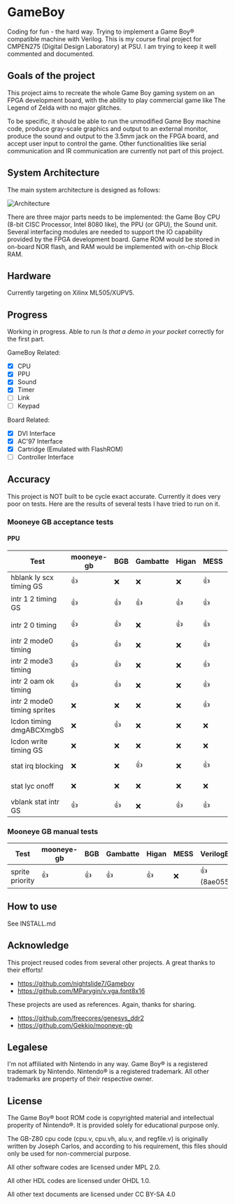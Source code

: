 GameBoy
=======

Coding for fun - the hard way. Trying to implement a Game Boy® compatible machine with Verilog. This is my course final project for CMPEN275 (Digital Design Laboratory) at PSU. I am trying to keep it well commented and documented.

## Goals of the project

This project aims to recreate the whole Game Boy gaming system on an FPGA development board, with the ability to play commercial game like The Legend of Zelda with no major glitches.

To be specific, it should be able to run the unmodified Game Boy machine code, produce gray-scale graphics and output to an external monitor, produce the sound and output to the 3.5mm jack on the FPGA board, and accept user input to control the game. Other functionalities like serial communication and IR communication are currently not part of this project.

## System Architecture

The main system architecture is designed as follows:

![Architecture](https://cdn.hackaday.io/images/6958041523363605244.jpg)

There are three major parts needs to be implemented: the Game Boy CPU (8-bit CISC Processor, Intel 8080 like), the PPU (or GPU), the Sound unit. Several interfacing modules are needed to support the IO capability provided by the FPGA development board. Game ROM would be stored in on-board NOR flash, and RAM would be implemented with on-chip Block RAM.

## Hardware

Currently targeting on Xilinx ML505/XUPV5. 

## Progress

Working in progress. Able to run *Is that a demo in your pocket* correctly for the first part.

GameBoy Related:
 - [x] CPU
 - [x] PPU
 - [x] Sound
 - [x] Timer
 - [ ] Link
 - [ ] Keypad

Board Related:
 - [x] DVI Interface
 - [x] AC'97 Interface
 - [x] Cartridge (Emulated with FlashROM)
 - [ ] Controller Interface

## Accuracy

This project is NOT built to be cycle exact accurate. Currently it does very poor on tests. Here are the results of several tests I have tried to run on it.

### Mooneye GB acceptance tests

#### PPU

| Test                        | mooneye-gb | BGB  | Gambatte | Higan | MESS | VerilogBoy     |
| --------------------------- | ---------- | ---- | -------- | ------| ---- |----------------|
| hblank ly scx timing GS     | :+1:       | :x:  | :x:      | :x:   | :+1: | :x:  (8ae055f) |
| intr 1 2 timing GS          | :+1:       | :+1: | :+1:     | :+1:  | :+1: | :+1: (8ae055f) |
| intr 2 0 timing             | :+1:       | :+1: | :x:      | :+1:  | :+1: | :x:  (8ae055f) |
| intr 2 mode0 timing         | :+1:       | :+1: | :x:      | :x:   | :+1: | :x:  (8ae055f) |
| intr 2 mode3 timing         | :+1:       | :+1: | :x:      | :x:   | :+1: | :x:  (8ae055f) |
| intr 2 oam ok timing        | :+1:       | :+1: | :x:      | :x:   | :+1: | :x:  (8ae055f) |
| intr 2 mode0 timing sprites | :x:        | :x:  | :x:      | :x:   | :+1: | :x:  (8ae055f) |
| lcdon timing dmgABCXmgbS    | :x:        | :+1: | :x:      | :x:   | :x:  | :x:  (8ae055f) |
| lcdon write timing GS       | :x:        | :x:  | :x:      | :x:   | :x:  | :x:  (8ae055f) |
| stat irq blocking           | :x:        | :x:  | :+1:     | :x:   | :+1: | :x:  (8ae055f) |
| stat lyc onoff              | :x:        | :x:  | :x:      | :x:   | :x:  | :x:  (8ae055f) |
| vblank stat intr GS         | :+1:       | :+1: | :x:      | :+1:  | :+1: | :x:  (8ae055f) |


### Mooneye GB manual tests

| Test            | mooneye-gb | BGB  | Gambatte | Higan | MESS | VerilogBoy     |
| --------------- | ---------- | ---- | -------- | ----- | ---- |----------------|
| sprite priority | :+1:       | :+1: | :+1:     | :+1:  | :x:  | :+1: (8ae055f) |

## How to use

See INSTALL.md

## Acknowledge

This project reused codes from several other projects. A great thanks to their efforts!

 - https://github.com/nightslide7/Gameboy
 - https://github.com/MParygin/v.vga.font8x16

These projects are used as references. Again, thanks for sharing.

 - https://github.com/freecores/genesys_ddr2
 - https://github.com/Gekkio/mooneye-gb

## Legalese

I'm not affiliated with Nintendo in any way. Game Boy® is a registered trademark by Nintendo. Nintendo® is a registered trademark. All other trademarks are property of their respective owner.

## License

The Game Boy® boot ROM code is copyrighted material and intellectual properity of Nintendo®. It is provided solely for educational purpose only.

The GB-Z80 cpu code (cpu.v, cpu.vh, alu.v, and regfile.v) is originally written by Joseph Carlos, and according to his requirement, this files should only be used for non-commercial purpose.

All other software codes are licensed under MPL 2.0.

All other HDL codes are licensed under OHDL 1.0.

All other text documents are licensed under CC BY-SA 4.0